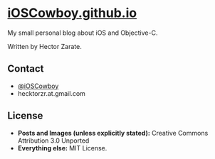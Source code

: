 [iOSCowboy.github.io](http://ioscowboy.com)
===================

My small personal blog about iOS and Objective-C. 

Written by Hector Zarate.

Contact
-------

* [@iOSCowboy](http://twitter.com/iOSCowboy)
* hecktorzr.at.gmail.com

License
-------
* **Posts and Images (unless explicitly stated):** Creative Commons Attribution 3.0 Unported
* **Everything else:** MIT License.
